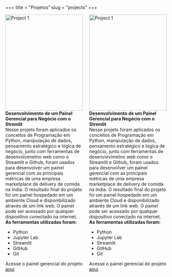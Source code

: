 +++
title = "Projetos"
slug = "projects"
+++

<div style="display: flex; justify-content: space-between; gap: 20px;">

  <div style="flex: 1;">
        <img src='/portfolio_projetos/images/project1.jpeg' alt='Project 1' style='width: 100%; height: 300px; object-fit: fill;'><br>
    <strong>Desenvolvimento de um Painel Gerencial para Negócio com o Stremlit</strong><br>
    Nesse projeto foram aplicados os conceitos de Programação em Python, manipulação de
dados, pensamento estratégico e lógica de negócio, junto com ferramentas
de desenvolvimetno web como o Streamlit e Github, foram usados para
desenvolver um painel gerencial com as principais métricas de uma empresa
marketplace de delivery de comida na India.
O resultado final do projeto foi um painel hospedado em um ambiente Cloud
e disponibilizado através de um link web. O painel pode ser acessado por
qualquer dispositivo conectado na internet.<br>
 <strong>As ferramentas utilizadas foram:</strong>
    <ul>
        <li>Python</li>
        <li>Jupyter Lab</li>
        <li>Streamlit</li>
        <li>GitHub</li>
        <li>Git</li>
    </ul>
    Acesse o painel gerencial do projeto <a href='https://thiago-feres-curry-company.streamlit.app/' target='_blank' rel='noopener noreferrer'>aqui</a>
  </div>

  <div style="flex: 1;">
        <img src='/portfolio_projetos/images/project1.jpeg' alt='Project 1' style='width: 100%; height: 300px; object-fit: fill;'><br>
    <strong>Desenvolvimento de um Painel Gerencial para Negócio com o Stremlit</strong><br>
    Nesse projeto foram aplicados os conceitos de Programação em Python, manipulação de
dados, pensamento estratégico e lógica de negócio, junto com ferramentas
de desenvolvimetno web como o Streamlit e Github, foram usados para
desenvolver um painel gerencial com as principais métricas de uma empresa
marketplace de delivery de comida na India.
O resultado final do projeto foi um painel hospedado em um ambiente Cloud
e disponibilizado através de um link web. O painel pode ser acessado por
qualquer dispositivo conectado na internet.<br>
 <strong>As ferramentas utilizadas foram:</strong>
    <ul>
        <li>Python</li>
        <li>Jupyter Lab</li>
        <li>Streamlit</li>
        <li>GitHub</li>
        <li>Git</li>
    </ul>
    Acesse o painel gerencial do projeto <a href='https://thiago-feres-curry-company.streamlit.app/' target='_blank' rel='noopener noreferrer'>aqui</a>
  </div>

